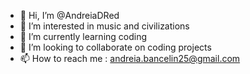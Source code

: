 - 👋 Hi, I’m @AndreiaDRed
- 👀 I’m interested in music and civilizations
- 🌱 I’m currently learning coding
- 💞️ I’m looking to collaborate on coding projects
- 📫 How to reach me : andreia.bancelin25@gmail.com

<!---
AndreiaDRed/AndreiaDRed is a ✨ special ✨ repository because its `README.md` (this file) appears on your GitHub profile.
You can click the Preview link to take a look at your changes.
--->

